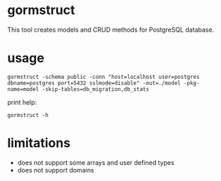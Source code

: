 # gormstruct

This tool creates models and CRUD methods for PostgreSQL database.

# usage

```
gormstruct -schema public -conn "host=localhost user=postgres dbname=postgres port=5432 sslmode=disable" -out=./model -pkg-name=model -skip-tables=db_migration,db_stats

```

print help:
```
gormstruct -h
```

# limitations

- does not support some arrays and user defined types
- does not support domains
